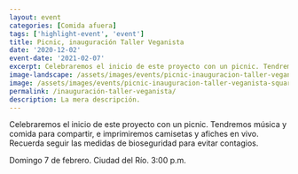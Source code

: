 ```yaml
---
layout: event
categories: [Comida afuera]
tags: ['highlight-event', 'event']
title: Picnic, inauguración Taller Veganista
date: '2020-12-02'
event-date: '2021-02-07'
excerpt: Celebraremos el inicio de este proyecto con un picnic. Tendremos música y comida para compartir, e imprimiremos camisetas y afiches en screen. Recuerda seguir las medidas de bioseguridad para evitar contagios.
image-landscape: /assets/images/events/picnic-inauguracion-taller-veganista.jpg
image: /assets/images/events/picnic-inauguracion-taller-veganista-square.jpg
permalink: /inauguración-taller-veganista/
description: La mera descripción.
---
```


Celebraremos el inicio de este proyecto con un picnic. Tendremos música y comida para compartir, e imprimiremos camisetas y afiches en vivo. Recuerda seguir las medidas de bioseguridad para evitar contagios.

Domingo 7 de febrero. Ciudad del Río. 3:00 p.m.
